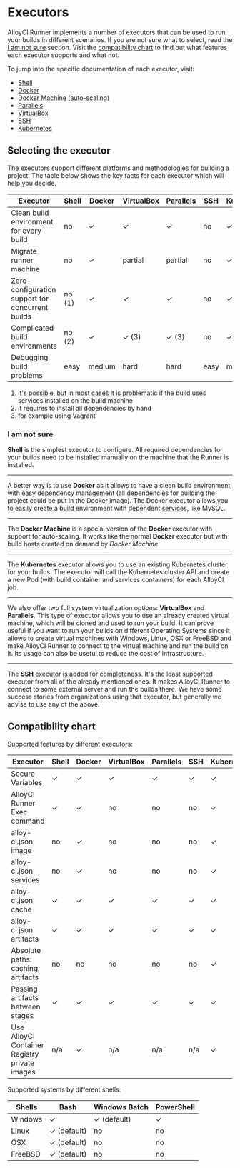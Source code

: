 # Executors

AlloyCI Runner implements a number of executors that can be used to run your
builds in different scenarios. If you are not sure what to select, read the
[I am not sure](#i-am-not-sure) section.
Visit the [compatibility chart](#compatibility-chart) to find
out what features each executor supports and what not.

To jump into the specific documentation of each executor, visit:

- [Shell](shell.md)
- [Docker](docker.md)
- [Docker Machine (auto-scaling)](../install/autoscaling.md)
- [Parallels](parallels.md)
- [VirtualBox](virtualbox.md)
- [SSH](ssh.md)
- [Kubernetes](kubernetes.md)

## Selecting the executor

The executors support different platforms and methodologies for building a
project. The table below shows the key facts for each executor which will help
you decide.

| Executor                                          | Shell   | Docker | VirtualBox | Parallels | SSH  | Kubernetes |
|---------------------------------------------------|---------|--------|------------|-----------|------|------------|
| Clean build environment for every build           | no      | ✓      | ✓          | ✓         | no   | ✓          |
| Migrate runner machine                            | no      | ✓      | partial    | partial   | no   | ✓          |
| Zero-configuration support for concurrent builds  | no (1)  | ✓      | ✓          | ✓         | no   | ✓          |
| Complicated build environments                    | no (2)  | ✓      | ✓ (3)      | ✓ (3)     | no   | ✓          |
| Debugging build problems                          | easy    | medium | hard       | hard      | easy | medium     |

1. it's possible, but in most cases it is problematic if the build uses services
   installed on the build machine
2. it requires to install all dependencies by hand
3. for example using Vagrant

### I am not sure

**Shell** is the simplest executor to configure. All required dependencies for
your builds need to be installed manually on the machine that the Runner is
installed.

---

A better way is to use **Docker** as it allows to have a clean build environment,
with easy dependency management (all dependencies for building the project could
be put in the Docker image). The Docker executor allows you to easily create
a build environment with dependent [services], like MySQL.

---

The **Docker Machine** is a special version of the **Docker** executor
with support for auto-scaling. It works like the normal **Docker** executor
but with build hosts created on demand by _Docker Machine_.

---

The **Kubernetes**  executor allows you to use an existing Kubernetes cluster
for your builds. The executor will call the Kubernetes cluster API
and create a new Pod (with build container and services containers) for
each AlloyCI job.

---

We also offer two full system virtualization options: **VirtualBox** and
**Parallels**. This type of executor allows you to use an already created
virtual machine, which will be cloned and used to run your build. It can prove
useful if you want to run your builds on different Operating Systems since it
allows to create virtual machines with Windows, Linux, OSX or FreeBSD and make
AlloyCI Runner to connect to the virtual machine and run the build on it. Its
usage can also be useful to reduce the cost of infrastructure.

---

The **SSH** executor is added for completeness. It's the least supported
executor from all of the already mentioned ones. It makes AlloyCI Runner to
connect to some external server and run the builds there. We have some success
stories from organizations using that executor, but generally we advise to use
any of the above.

## Compatibility chart

Supported features by different executors:

| Executor                              | Shell   | Docker | VirtualBox | Parallels | SSH  | Kubernetes |
|---------------------------------------|---------|--------|------------|-----------|------|------------|
| Secure Variables                      | ✓       | ✓      | ✓          | ✓         | ✓    | ✓          |
| AlloyCI Runner Exec command            | ✓       | ✓      | no         | no        | no   | ✓          |
| alloy-ci.json: image                  | no      | ✓      | no         | no        | no   | ✓          |
| alloy-ci.json: services               | no      | ✓      | no         | no        | no   | ✓          |
| alloy-ci.json: cache                  | ✓       | ✓      | ✓          | ✓         | ✓    | ✓          |
| alloy-ci.json: artifacts              | ✓       | ✓      | ✓          | ✓         | ✓    | ✓          |
| Absolute paths: caching, artifacts    | no      | no     | no         | no        | no   | ✓          |
| Passing artifacts between stages      | ✓       | ✓      | ✓          | ✓         | ✓    | ✓          |
| Use AlloyCI Container Registry private images | n/a | ✓   | n/a        | n/a       | n/a  | ✓          |

Supported systems by different shells:

| Shells                                | Bash        | Windows Batch  | PowerShell |
|---------------------------------------|-------------|----------------|------------|
| Windows                               | ✓           | ✓ (default)    | ✓          |
| Linux                                 | ✓ (default) | no             | no         |
| OSX                                   | ✓ (default) | no             | no         |
| FreeBSD                               | ✓ (default) | no             | no         |

[services]: https://github.com/AlloyCI/alloy_ci/tree/master/doc/services/README.html
